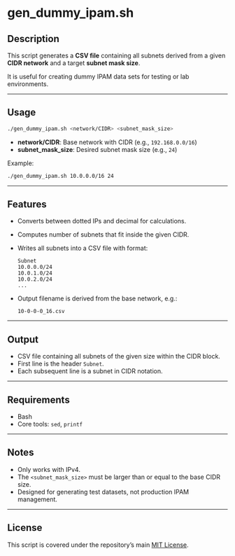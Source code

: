 # gen_dummy_ipam.sh

## Description
This script generates a **CSV file** containing all subnets derived from a given **CIDR network** and a target **subnet mask size**.  

It is useful for creating dummy IPAM data sets for testing or lab environments.

---

## Usage
```bash
./gen_dummy_ipam.sh <network/CIDR> <subnet_mask_size>
```

- **network/CIDR**: Base network with CIDR (e.g., `192.168.0.0/16`)  
- **subnet_mask_size**: Desired subnet mask size (e.g., `24`)  

Example:
```bash
./gen_dummy_ipam.sh 10.0.0.0/16 24
```

---

## Features
- Converts between dotted IPs and decimal for calculations.  
- Computes number of subnets that fit inside the given CIDR.  
- Writes all subnets into a CSV file with format:
  ```
  Subnet
  10.0.0.0/24
  10.0.1.0/24
  10.0.2.0/24
  ...
  ```

- Output filename is derived from the base network, e.g.:
  ```
  10-0-0-0_16.csv
  ```

---

## Output
- CSV file containing all subnets of the given size within the CIDR block.  
- First line is the header `Subnet`.  
- Each subsequent line is a subnet in CIDR notation.  

---

## Requirements
- Bash  
- Core tools: `sed`, `printf`  

---

## Notes
- Only works with IPv4.  
- The `<subnet_mask_size>` must be larger than or equal to the base CIDR size.  
- Designed for generating test datasets, not production IPAM management.  

---

## License
This script is covered under the repository’s main [MIT License](../LICENSE).
